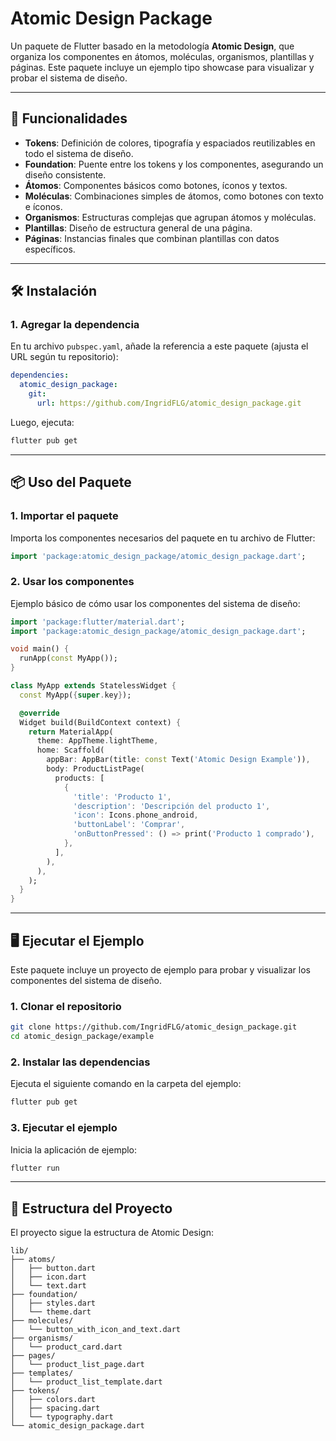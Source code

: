 
# Atomic Design Package

Un paquete de Flutter basado en la metodología **Atomic Design**, que organiza los componentes en átomos, moléculas, organismos, plantillas y páginas. Este paquete incluye un ejemplo tipo showcase para visualizar y probar el sistema de diseño.

---

## 🚀 Funcionalidades

- **Tokens**: Definición de colores, tipografía y espaciados reutilizables en todo el sistema de diseño.
- **Foundation**: Puente entre los tokens y los componentes, asegurando un diseño consistente.
- **Átomos**: Componentes básicos como botones, íconos y textos.
- **Moléculas**: Combinaciones simples de átomos, como botones con texto e íconos.
- **Organismos**: Estructuras complejas que agrupan átomos y moléculas.
- **Plantillas**: Diseño de estructura general de una página.
- **Páginas**: Instancias finales que combinan plantillas con datos específicos.

---

## 🛠️ Instalación

### 1. Agregar la dependencia

En tu archivo `pubspec.yaml`, añade la referencia a este paquete (ajusta el URL según tu repositorio):

```yaml
dependencies:
  atomic_design_package:
    git:
      url: https://github.com/IngridFLG/atomic_design_package.git
```

Luego, ejecuta:

```bash
flutter pub get
```

---

## 📦 Uso del Paquete

### 1. Importar el paquete

Importa los componentes necesarios del paquete en tu archivo de Flutter:

```dart
import 'package:atomic_design_package/atomic_design_package.dart';
```

### 2. Usar los componentes

Ejemplo básico de cómo usar los componentes del sistema de diseño:

```dart
import 'package:flutter/material.dart';
import 'package:atomic_design_package/atomic_design_package.dart';

void main() {
  runApp(const MyApp());
}

class MyApp extends StatelessWidget {
  const MyApp({super.key});

  @override
  Widget build(BuildContext context) {
    return MaterialApp(
      theme: AppTheme.lightTheme,
      home: Scaffold(
        appBar: AppBar(title: const Text('Atomic Design Example')),
        body: ProductListPage(
          products: [
            {
              'title': 'Producto 1',
              'description': 'Descripción del producto 1',
              'icon': Icons.phone_android,
              'buttonLabel': 'Comprar',
              'onButtonPressed': () => print('Producto 1 comprado'),
            },
          ],
        ),
      ),
    );
  }
}
```

---

## 🖥️ Ejecutar el Ejemplo

Este paquete incluye un proyecto de ejemplo para probar y visualizar los componentes del sistema de diseño.

### 1. Clonar el repositorio

```bash
git clone https://github.com/IngridFLG/atomic_design_package.git
cd atomic_design_package/example
```

### 2. Instalar las dependencias

Ejecuta el siguiente comando en la carpeta del ejemplo:

```bash
flutter pub get
```

### 3. Ejecutar el ejemplo

Inicia la aplicación de ejemplo:

```bash
flutter run
```

---

## 📂 Estructura del Proyecto

El proyecto sigue la estructura de Atomic Design:

```
lib/
├── atoms/
│   ├── button.dart
│   ├── icon.dart
│   └── text.dart
├── foundation/
│   ├── styles.dart
│   └── theme.dart
├── molecules/
│   └── button_with_icon_and_text.dart
├── organisms/
│   └── product_card.dart
├── pages/
│   └── product_list_page.dart
├── templates/
│   └── product_list_template.dart
├── tokens/
│   ├── colors.dart
│   ├── spacing.dart
│   └── typography.dart
└── atomic_design_package.dart
```
